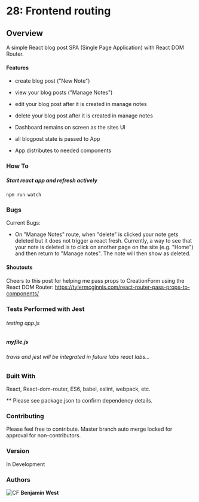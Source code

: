 # 28: Frontend routing

## Overview

A simple React blog post SPA (Single Page Application) with React DOM Router.

#### Features

* create blog post ("New Note")
* view your blog posts ("Manage Notes")

* edit your blog post after it is created in manage notes
* delete your blog post after it is created in manage notes

* Dashboard remains on screen as the sites UI
* all blogpost state is passed to App
* App distributes to needed components

### How To

##### Start react app and refresh actively

```
npm run watch
```

### Bugs

Current Bugs: 

* On "Manage Notes" route, when "delete" is clicked your note gets deleted but it does not trigger a react fresh. Currently, a way to see that your note is deleted is to click on another page on the site (e.g. "Home") and then return to "Manage notes". The note will then show as deleted.
 
 #### Shoutouts
 
 Cheers to this post for helping me pass props to CreationForm using the React DOM Router:
 https://tylermcginnis.com/react-router-pass-props-to-components/

### Tests Performed with Jest

###### testing app.js

##### myfile.js

###### travis and jest will be integrated in future labs react labs...

### Built With

React, React-dom-router, ES6, babel, eslint, webpack, etc.

** Please see package.json to confirm dependency details.

### Contributing

Please feel free to contribute. Master branch auto merge locked for approval for non-contributors.

### Version

In Development

### Authors

![CF](http://i.imgur.com/7v5ASc8.png) **Benjamin West** 
